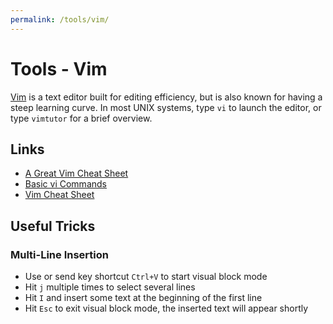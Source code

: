 ```yaml
---
permalink: /tools/vim/
---
```

# Tools - Vim

[Vim](http://www.vim.org/) is a text editor built for editing efficiency, but is also known for having a steep learning curve. In most UNIX systems, type `vi` to launch the editor, or type `vimtutor` for a brief overview.

## Links

* [A Great Vim Cheat Sheet](http://vimsheet.com/)
* [Basic vi Commands](https://www.cs.colostate.edu/helpdocs/vi.html)
* [Vim Cheat Sheet](https://vim.rtorr.com/)

## Useful Tricks

### Multi-Line Insertion

* Use or send key shortcut `Ctrl+V` to start visual block mode
* Hit `j` multiple times to select several lines
* Hit `I` and insert some text at the beginning of the first line
* Hit `Esc` to exit visual block mode, the inserted text will appear shortly

